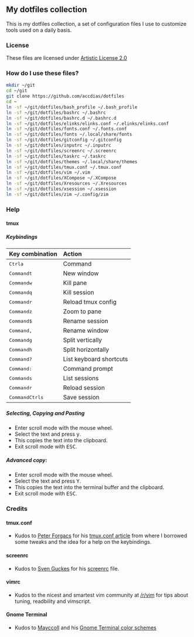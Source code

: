 ## My dotfiles collection

This is my dotfiles collection, a set of configuration files I use to customize tools used on a daily basis.

### License

These files are licensed under [Artistic License 2.0](LICENSE.txt)

### How do I use these files?

```sh
mkdir ~/git
cd ~/git
git clone https://github.com/accdias/dotfiles
cd ~
ln -sf ~/git/dotfiles/bash_profile ~/.bash_profile
ln -sf ~/git/dotfiles/bashrc ~/.bashrc
ln -sf ~/git/dotfiles/bashrc.d ~/.bashrc.d
ln -sf ~/git/dotfiles/elinks/elinks.conf ~/.elinks/elinks.conf
ln -sf ~/git/dotfiles/fonts.conf ~/.fonts.conf
ln -sf ~/git/dotfiles/fonts ~/.local/share/fonts
ln -sf ~/git/dotfiles/gitconfig ~/.gitconfig
ln -sf ~/git/dotfiles/inputrc ~/.inputrc
ln -sf ~/git/dotfiles/screenrc ~/.screenrc
ln -sf ~/git/dotfiles/taskrc ~/.taskrc
ln -sf ~/git/dotfiles/themes ~/.local/share/themes
ln -sf ~/git/dotfiles/tmux.conf ~/.tmux.conf
ln -sf ~/git/dotfiles/vim ~/.vim
ln -sf ~/git/dotfiles/XCompose ~/.XCompose
ln -sf ~/git/dotfiles/Xresources ~/.Xresources
ln -sf ~/git/dotfiles/xsession ~/.xsession
ln -sf ~/git/dotfiles/zim ~/.config/zim
```
### Help

#### tmux

##### Keybindings

| Key combination                               | Action                  |
|:----------------------------------------------|:------------------------|
| <kbd>Ctrl</kbd><kbd>a</kbd> 	                | Command                 |
| <kbd>Command</kbd><kbd>t</kbd>                | New window              |
| <kbd>Command</kbd><kbd>w</kbd>                | Kill pane               |
| <kbd>Command</kbd><kbd>q</kbd>                | Kill session            |
| <kbd>Command</kbd><kbd>r</kbd>                | Reload tmux config      |
| <kbd>Command</kbd><kbd>z</kbd>                | Zoom to pane            |
| <kbd>Command</kbd><kbd>$</kbd>                | Rename session          |
| <kbd>Command</kbd><kbd>,</kbd>                | Rename window           |
| <kbd>Command</kbd><kbd>g</kbd>                | Split vertically        |
| <kbd>Command</kbd><kbd>h</kbd>                | Split horizontally      |
| <kbd>Command</kbd><kbd>?</kbd>                | List keyboard shortcuts |
| <kbd>Command</kbd><kbd>:</kbd>                | Command prompt          |
| <kbd>Command</kbd><kbd>s</kbd>                | List sessions           |
| <kbd>Command</kbd><kbd>r</kbd>                | Reload session          |
| <kbd>Command</kbd><kbd>Ctrl</kbd><kbd>s</kbd> | Save session            |

##### Selecting, Copying and Pasting

* Enter scroll mode with the mouse wheel.
* Select the text and press <kbd>y</kbd>.
* This copies the text into the clipboard.
* Exit scroll mode with <kbd>ESC</kbd>.

##### Advanced copy:

* Enter scroll mode with the mouse wheel.
* Select the text and press <kbd>Y</kbd>.
* This copies the text into the terminal buffer and the clipboard.
* Exit scroll mode with <kbd>ESC</kbd>.

### Credits

#### tmux.conf

* Kudos to [Peter Forgacs](http://peterforgacs.github.io) for his
[tmux.conf article](http://peterforgacs.github.io/2017/04/25/Tmux/)
from where I borrowed some tweaks and the idea for a help on the keybindings.

#### screenrc

* Kudos to [Sven Guckes](http://www.guckes.net) for his
[screenrc](http://www.guckes.net/Setup/screenrc) file.

#### vimrc

* Kudos to the nicest and smartest vim community at
[/r/vim](https://www.reddit.com/r/vim) for tips about
tuning, readbility and vimscript.

#### Gnome Terminal

* Kudos to [Mayccoll](https://github.com/Mayccoll) and his [Gnome Terminal color schemes](https://github.com/Mayccoll/Gogh/blob/master/content/themes.md)

